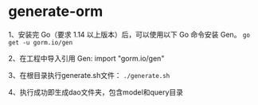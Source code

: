 # generate-orm

1、安装完 Go（要求 1.14 以上版本）后，可以使用以下 Go 命令安装 Gen。
`go get -u gorm.io/gen`

2、在工程中导入引用 Gen:
import "gorm.io/gen"

3、在根目录执行generate.sh文件：
`./generate.sh`

4、执行成功即生成dao文件夹，包含model和query目录
